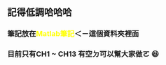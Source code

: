 <style>
.yellow{
  color:yellow;
}
 </style>
## 記得低調哈哈哈
### 筆記放在<span class="yellow">Matlab筆記</span>＜－這個資料夾裡面  
### 目前只有CH1 ~ CH13 有空ㄉ可以幫大家做ㄛ 😆
